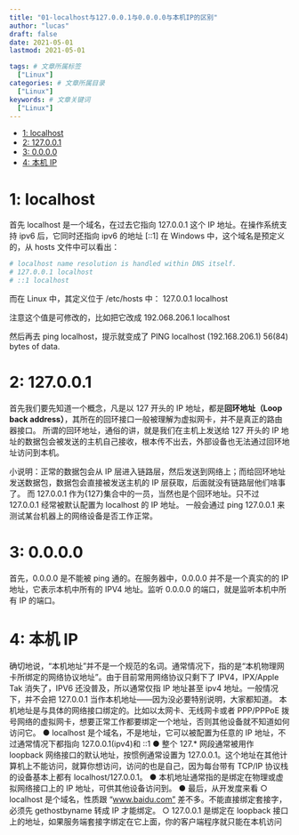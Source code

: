 ```yaml
---
title: "01-localhost与127.0.0.1与0.0.0.0与本机IP的区别"
author: "lucas"
draft: false
date: 2021-05-01
lastmod: 2021-05-01

tags: # 文章所属标签
  ["Linux"]
categories: # 文章所属目录
  ["Linux"]
keywords: # 文章关键词
  ["Linux"]
---
```


- [1: localhost](#1-localhost)
- [2: 127.0.0.1](#2-127001)
- [3: 0.0.0.0](#3-0000)
- [4: 本机 IP](#4-本机-ip)

# 1: localhost

首先 localhost 是一个域名，在过去它指向 127.0.0.1 这个 IP 地址。在操作系统支持 ipv6 后，它同时还指向 ipv6 的地址 [::1]
在 Windows 中，这个域名是预定义的，从 hosts 文件中可以看出：

```bash
# localhost name resolution is handled within DNS itself.
# 127.0.0.1 localhost
# ::1 localhost
```

而在 Linux 中，其定义位于 /etc/hosts 中：
127.0.0.1 localhost

注意这个值是可修改的，比如把它改成
192.068.206.1 localhost

然后再去 ping localhost，提示就变成了
PING localhost (192.168.206.1) 56(84) bytes of data.

# 2: 127.0.0.1

首先我们要先知道一个概念，凡是以 127 开头的 IP 地址，都是**回环地址（Loop back address）**，其所在的回环接口一般被理解为虚拟网卡，并不是真正的路由器接口。
所谓的回环地址，通俗的讲，就是我们在主机上发送给 127 开头的 IP 地址的数据包会被发送的主机自己接收，根本传不出去，外部设备也无法通过回环地址访问到本机。

小说明：正常的数据包会从 IP 层进入链路层，然后发送到网络上；而给回环地址发送数据包，数据包会直接被发送主机的 IP 层获取，后面就没有链路层他们啥事了。
而 127.0.0.1 作为{127}集合中的一员，当然也是个回环地址。只不过 127.0.0.1 经常被默认配置为 localhost 的 IP 地址。
一般会通过 ping 127.0.0.1 来测试某台机器上的网络设备是否工作正常。

# 3: 0.0.0.0

首先，0.0.0.0 是不能被 ping 通的。在服务器中，0.0.0.0 并不是一个真实的的 IP 地址，它表示本机中所有的 IPV4 地址。监听 0.0.0.0 的端口，就是监听本机中所有 IP 的端口。

# 4: 本机 IP

确切地说，“本机地址”并不是一个规范的名词。通常情况下，指的是“本机物理网卡所绑定的网络协议地址”。由于目前常用网络协议只剩下了 IPV4，IPX/Apple Tak 消失了，IPV6 还没普及，所以通常仅指 IP 地址甚至 ipv4 地址。一般情况下，并不会把 127.0.0.1 当作本机地址——因为没必要特别说明，大家都知道。
本机地址是与具体的网络接口绑定的。比如以太网卡、无线网卡或者 PPP/PPPoE 拨号网络的虚拟网卡，想要正常工作都要绑定一个地址，否则其他设备就不知道如何访问它。
● localhost 是个域名，不是地址，它可以被配置为任意的 IP 地址，不过通常情况下都指向 127.0.0.1(ipv4)和 ::1
● 整个 127.\* 网段通常被用作 loopback 网络接口的默认地址，按惯例通常设置为 127.0.0.1。这个地址在其他计算机上不能访问，就算你想访问，访问的也是自己，因为每台带有 TCP/IP 协议栈的设备基本上都有 localhost/127.0.0.1。
● 本机地址通常指的是绑定在物理或虚拟网络接口上的 IP 地址，可供其他设备访问到。
● 最后，从开发度来看
○ localhost 是个域名，性质跟 “www.baidu.com” 差不多。不能直接绑定套接字，必须先 gethostbyname 转成 IP 才能绑定。
○ 127.0.0.1 是绑定在 loopback 接口上的地址，如果服务端套接字绑定在它上面，你的客户端程序就只能在本机访问
